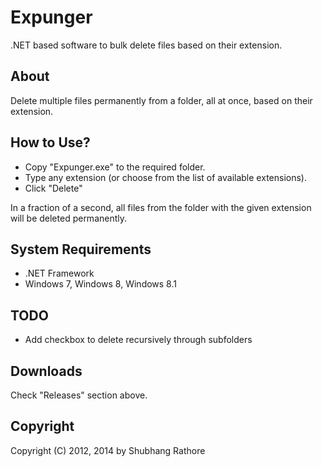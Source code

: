 Expunger
============

.NET based software to bulk delete files based on their extension.


About
----

Delete multiple files permanently from a folder, all at once, based on their extension.


How to Use?
----

- Copy "Expunger.exe" to the required folder.
- Type any extension (or choose from the list of available extensions).
- Click "Delete"

In a fraction of a second, all files from the folder with the given extension will be deleted permanently.


System Requirements
----

- .NET Framework
- Windows 7, Windows 8, Windows 8.1


TODO
----

- Add checkbox to delete recursively through subfolders


Downloads
----

Check "Releases" section above.


Copyright
----

Copyright (C) 2012, 2014 by Shubhang Rathore
